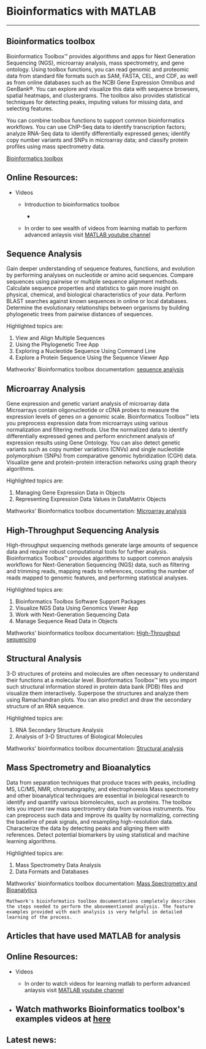 # Bioinformatics with MATLAB                


--------------------------------------------------------------------------------


## Bioinformatics toolbox

Bioinformatics Toolbox™ provides algorithms and apps for Next Generation Sequencing (NGS), microarray analysis, mass spectrometry, and gene ontology. Using toolbox functions, you can read genomic and proteomic data from standard file formats such as SAM, FASTA, CEL, and CDF, as well as from online databases such as the NCBI Gene Expression Omnibus and GenBank®. You can explore and visualize this data with sequence browsers, spatial heatmaps, and clustergrams. The toolbox also provides statistical techniques for detecting peaks, imputing values for missing data, and selecting features.

You can combine toolbox functions to support common bioinformatics workflows. You can use ChIP-Seq data to identify transcription factors; analyze RNA-Seq data to identify differentially expressed genes; identify copy number variants and SNPs in microarray data; and classify protein profiles using mass spectrometry data.

[Bioinformatics toolbox](https://www.mathworks.com/help/bioinfo/)


## Online Resources:


- Videos
    - Introduction to bioinformatics toolbox
        - [](https://www.youtube.com/watch?v=npp3zFv35rQ)   

    - In order to see wealth of videos from learning matlab to perform advanced anlaysis visit [MATLAB youtube channel](https://www.youtube.com/user/MATLAB)



## Sequence Analysis

Gain deeper understanding of sequence features, functions, and evolution by performing analyses on nucleotide or amino acid sequences. Compare sequences using pairwise or multiple sequence alignment methods. Calculate sequence properties and statistics to gain more insight on physical, chemical, and biological characteristics of your data. Perform BLAST searches against known sequences in online or local databases. Determine the evolutionary relationships between organisms by building phylogenetic trees from pairwise distances of sequences.

Highlighted topics are:

1. View and Align Multiple Sequences
2. Using the Phylogenetic Tree App
3. Exploring a Nucleotide Sequence Using Command Line
4. Explore a Protein Sequence Using the Sequence Viewer App

Mathworks' Bioinformatics toolbox documentation: [sequence analysis](https://www.mathworks.com/help/bioinfo/sequence-analysis.html)

## Microarray Analysis

Gene expression and genetic variant analysis of microarray data
Microarrays contain oligonucleotide or cDNA probes to measure the expression levels of genes on a genomic scale. Bioinformatics Toolbox™ lets you preprocess expression data from microarrays using various normalization and filtering methods. Use the normalized data to identify differentially expressed genes and perform enrichment analysis of expression results using Gene Ontology. You can also detect genetic variants such as copy number variations (CNVs) and single nucleotide polymorphism (SNPs) from comparative genomic hybridization (CGH) data. Visualize gene and protein-protein interaction networks using graph theory algorithms.

Highlighted topics are:
1. Managing Gene Expression Data in Objects
2. Representing Expression Data Values in DataMatrix Objects

Mathworks' Bioinformatics toolbox documentation: [Microarray analysis](https://www.mathworks.com/help/bioinfo/microarray-analysis.html)

## High-Throughput Sequencing Analysis

High-throughput sequencing methods generate large amounts of sequence data and require robust computational tools for further analysis. Bioinformatics Toolbox™ provides algorithms to support common analysis workflows for Next-Generation Sequencing (NGS) data, such as filtering and trimming reads, mapping reads to references, counting the number of reads mapped to genomic features, and performing statistical analyses.

Highlighted topics are:
1. Bioinformatics Toolbox Software Support Packages
2. Visualize NGS Data Using Genomics Viewer App
3. Work with Next-Generation Sequencing Data
4. Manage Sequence Read Data in Objects

Mathworks' bioinformatics toolbox documentation: [High-Throughput sequencing](https://www.mathworks.com/help/bioinfo/microarray-analysis.html)


## Structural Analysis

3-D structures of proteins and molecules are often necessary to understand their functions at a molecular level. Bioinformatics Toolbox™ lets you import such structural information stored in protein data bank (PDB) files and visualize them interactively. Superpose the structures and analyze them using Ramachandran plots. You can also predict and draw the secondary structure of an RNA sequence.

Highlighted topics are:
1. RNA Secondary Structure Analysis
2. Analysis of 3-D Structures of Biological Molecules

Mathworks' bioinformatics toolbox documentation: [Structural analysis](https://www.mathworks.com/help/bioinfo/structural-analysis.html)

## Mass Spectrometry and Bioanalytics

Data from separation techniques that produce traces with peaks, including MS, LC/MS, NMR, chromatography, and electrophoresis
Mass spectrometry and other bioanalytical techniques are essential in biological research to identify and quantify various biomolecules, such as proteins. The toolbox lets you import raw mass spectrometry data from various instruments. You can preprocess such data and improve its quality by normalizing, correcting the baseline of peak signals, and resampling high-resolution data. Characterize the data by detecting peaks and aligning them with references. Detect potential biomarkers by using statistical and machine learning algorithms.

Highlighted topics are:
1. Mass Spectrometry Data Analysis
2. Data Formats and Databases

Mathworks' bioinformatics toolbox documentation: [Mass Spectrometry and Bioanalytics](https://www.mathworks.com/help/bioinfo/mass-spectrometry-and-bioanalytics.html)

    Mathwork's bioinformatics toolbox documentations completely describes the steps needed to perform the abovementioned analysis. The feature examples provided with each analysis is very helpful in detailed learning of the process.


## Articles that have used MATLAB for analysis




## Online Resources:


- Videos

    - In order to watch videos for learning matlab to perform advanced anlaysis visit [MATLAB youtube channel](https://www.youtube.com/user/MATLAB)
- Watch mathworks Bioinformatics toolbox's examples videos at [here](https://ww2.mathworks.cn/support/search.html?fq[]=asset_type_name:video&fq[]=category:bioinfo/index&page=1)
    - 




## Latest news:



